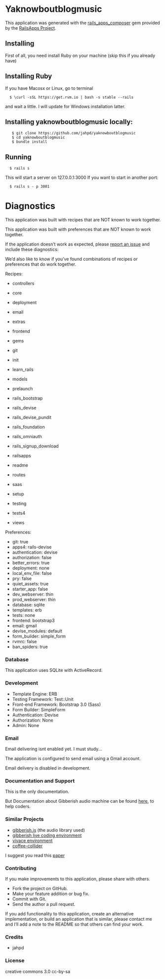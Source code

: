 
# Yaknowboutblogmusic


This application was generated with the [rails_apps_composer](https://github.com/RailsApps/rails_apps_composer) gem
provided by the [RailsApps Project](http://railsapps.github.io/).

## Installing

First of all, you need install Ruby on your machine (skip this if you
already have)

## Installing Ruby

If you have Macosx or Linux, go to terminal

```
  $ \curl -sSL https://get.rvm.io | bash -s stable --rails
```

and wait a little.
I will update for Windows installation latter.

## Installing yaknowboutblogmusic locally:

```
   $ git clone https://github.com/jahpd/yaknowboutblogmusic
   $ cd yaknowboutblogmusic
   $ bundle install
```

## Running

```
  $ rails s 
```

This will start a server on 127.0.0.1:3000
If you want to start in another port:

```
  $ rails s - p 3001
```

# Diagnostics


This application was built with recipes that are NOT known to work together.

This application was built with preferences that are NOT known to work
together.

If the application doesn’t work as expected, please [report an issue](https://github.com/RailsApps/rails_apps_composer/issues)
and include these diagnostics:

We’d also like to know if you’ve found combinations of recipes or
preferences that do work together.

Recipes:

* controllers
* core
* deployment
* email
* extras
* frontend
* gems
* git
* init

* learn_rails
* models
* prelaunch
* rails_bootstrap
* rails_devise
* rails_devise_pundit
* rails_foundation
* rails_omniauth
* rails_signup_download
* railsapps
* readme
* routes
* saas
* setup
* testing
* tests4
* views

Preferences:

* git: true
* apps4: rails-devise
* authentication: devise
* authorization: false
* better_errors: true
* deployment: none
* local_env_file: false
* pry: false
* quiet_assets: true
* starter_app: false
* dev_webserver: thin
* prod_webserver: thin
* database: sqlite
* templates: erb
* tests: none
* frontend: bootstrap3
* email: gmail
* devise_modules: default
* form_builder: simple_form
* rvmrc: false
* ban_spiders: true

### Database

This application uses SQLite with ActiveRecord.

### Development

-   Template Engine: ERB
-   Testing Framework: Test::Unit
-   Front-end Framework: Bootstrap 3.0 (Sass)
-   Form Builder: SimpleForm
-   Authentication: Devise
-   Authorization: None
-   Admin: None

### Email

Email delivering isnt enabled yet. I must study...

The application is configured to send email using a Gmail account.

Email delivery is disabled in development.


### Documentation and Support

This is the only documentation.

But Documentation about Gibberish audio machine can be found [here](http://www.charlie-roberts.com/gibberish/),
to help coders.


### Similar Projects

 - [gibberish.js](https://github.com/charlieroberts/Gibberish) (the audio library used)
 - [gibberish live coding environment](http://gibber.mat.ucsb.edu/)
 - [vivace environment](http://void.cc/freakcoding/)
 - [coffee-collider](https://github.com/mohayonao/CoffeeCollider)

I suggest you read this [paper](http://www.mat.ucsb.edu/Publications/WebBrowser-as-Synth-Interface.pdf)

### Contributing

If you make improvements to this application, please share with others.

-   Fork the project on GitHub.
-   Make your feature addition or bug fix.
-   Commit with Git.
-   Send the author a pull request.

If you add functionality to this application, create an alternative
implementation, or build an application that is similar, please contact
me and I’ll add a note to the README so that others can find your work.

### Credits

- jahpd

### License

creative commons 3.0 cc-by-sa
